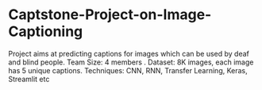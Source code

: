 # Captstone-Project-on-Image-Captioning
Project aims at predicting captions for images which can be used by deaf and blind people.  Team Size: 4 members . Dataset: 8K images, each image has 5 unique captions. Techniques: CNN, RNN, Transfer Learning, Keras, Streamlit etc
